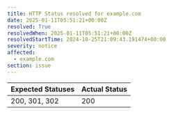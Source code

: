 ```yaml
---
title: HTTP Status resolved for example.com
date: 2025-01-11T05:51:21+00:00Z
resolved: True
resolvedWhen: 2025-01-11T05:51:21+00:00Z
resolvedStartTime: 2024-10-25T21:09:43.191474+00:00
severity: notice
affected:
  - example.com
section: issue
---
```


| Expected Statuses | Actual Status  |
|-------------------|----------------|
| 200, 301, 302 | 200 |
